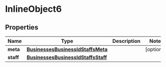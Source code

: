 

# InlineObject6


## Properties

Name | Type | Description | Notes
------------ | ------------- | ------------- | -------------
**meta** | [**BusinessesBusinessIdStaffsMeta**](BusinessesBusinessIdStaffsMeta.md) |  |  [optional]
**staff** | [**BusinessesBusinessIdStaffsStaff**](BusinessesBusinessIdStaffsStaff.md) |  | 



